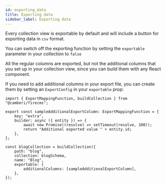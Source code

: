 ```yaml
---
id: exporting_data
title: Exporting data
sidebar_label: Exporting data
---
```


Every collection view is exportable by default and will include a button for
exporting data in `csv` format.

You can switch off the exporting function by setting the `exportable` parameter
in your collection to `false`

All the regular columns are exported, but not the additional columns that you
set up in your collection view, since you can build them with any React
component.

If you need to add additional columns in your export file, you can create
them by setting an `ExportConfig` in your `exportable` prop:

```tsx
import { ExportMappingFunction, buildCollection } from "@camberi/firecms";

export const sampleAdditionalExportColumn: ExportMappingFunction = {
    key: "extra",
    builder: async ({ entity }) => {
        await new Promise((resolve) => setTimeout(resolve, 100));
        return "Additional exported value " + entity.id;
    },
};

const blogCollection = buildCollection({
    path: "blog",
    collection: blogSchema,
    name: "Blog",
    exportable: {
        additionalColumns: [sampleAdditionalExportColumn],
    },
});
```
